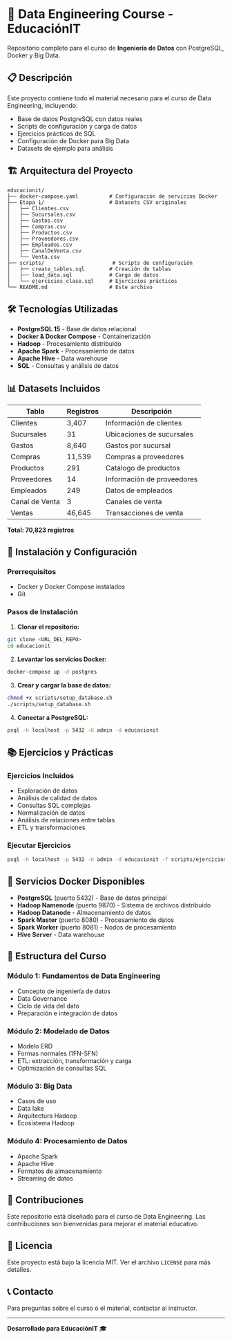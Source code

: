 # 🚀 Data Engineering Course - EducaciónIT

Repositorio completo para el curso de **Ingeniería de Datos** con PostgreSQL, Docker y Big Data.

## 📋 Descripción

Este proyecto contiene todo el material necesario para el curso de Data Engineering, incluyendo:
- Base de datos PostgreSQL con datos reales
- Scripts de configuración y carga de datos
- Ejercicios prácticos de SQL
- Configuración de Docker para Big Data
- Datasets de ejemplo para análisis

## 🏗️ Arquitectura del Proyecto

```
educacionit/
├── docker-compose.yaml          # Configuración de servicios Docker
├── Etapa 1/                     # Datasets CSV originales
│   ├── Clientes.csv
│   ├── Sucursales.csv
│   ├── Gastos.csv
│   ├── Compras.csv
│   ├── Productos.csv
│   ├── Proveedores.csv
│   ├── Empleados.csv
│   ├── CanalDeVenta.csv
│   └── Venta.csv
├── scripts/                      # Scripts de configuración
│   ├── create_tables.sql        # Creación de tablas
│   ├── load_data.sql            # Carga de datos
│   └── ejercicios_clase.sql     # Ejercicios prácticos
└── README.md                    # Este archivo
```

## 🛠️ Tecnologías Utilizadas

- **PostgreSQL 15** - Base de datos relacional
- **Docker & Docker Compose** - Containerización
- **Hadoop** - Procesamiento distribuido
- **Apache Spark** - Procesamiento de datos
- **Apache Hive** - Data warehouse
- **SQL** - Consultas y análisis de datos

## 📊 Datasets Incluidos

| Tabla | Registros | Descripción |
|-------|-----------|-------------|
| Clientes | 3,407 | Información de clientes |
| Sucursales | 31 | Ubicaciones de sucursales |
| Gastos | 8,640 | Gastos por sucursal |
| Compras | 11,539 | Compras a proveedores |
| Productos | 291 | Catálogo de productos |
| Proveedores | 14 | Información de proveedores |
| Empleados | 249 | Datos de empleados |
| Canal de Venta | 3 | Canales de venta |
| Ventas | 46,645 | Transacciones de venta |

**Total: 70,823 registros**

## 🚀 Instalación y Configuración

### Prerrequisitos
- Docker y Docker Compose instalados
- Git

### Pasos de Instalación

1. **Clonar el repositorio:**
```bash
git clone <URL_DEL_REPO>
cd educacionit
```

2. **Levantar los servicios Docker:**
```bash
docker-compose up -d postgres
```

3. **Crear y cargar la base de datos:**
```bash
chmod +x scripts/setup_database.sh
./scripts/setup_database.sh
```

4. **Conectar a PostgreSQL:**
```bash
psql -h localhost -p 5432 -U admin -d educacionit
```

## 📚 Ejercicios y Prácticas

### Ejercicios Incluidos
- Exploración de datos
- Análisis de calidad de datos
- Consultas SQL complejas
- Normalización de datos
- Análisis de relaciones entre tablas
- ETL y transformaciones

### Ejecutar Ejercicios
```bash
psql -h localhost -p 5432 -U admin -d educacionit -f scripts/ejercicios_clase.sql
```

## 🐳 Servicios Docker Disponibles

- **PostgreSQL** (puerto 5432) - Base de datos principal
- **Hadoop Namenode** (puerto 9870) - Sistema de archivos distribuido
- **Hadoop Datanode** - Almacenamiento de datos
- **Spark Master** (puerto 8080) - Procesamiento de datos
- **Spark Worker** (puerto 8081) - Nodos de procesamiento
- **Hive Server** - Data warehouse

## 📖 Estructura del Curso

### Módulo 1: Fundamentos de Data Engineering
- Concepto de ingeniería de datos
- Data Governance
- Ciclo de vida del dato
- Preparación e integración de datos

### Módulo 2: Modelado de Datos
- Modelo ERD
- Formas normales (1FN-5FN)
- ETL: extracción, transformación y carga
- Optimización de consultas SQL

### Módulo 3: Big Data
- Casos de uso
- Data lake
- Arquitectura Hadoop
- Ecosistema Hadoop

### Módulo 4: Procesamiento de Datos
- Apache Spark
- Apache Hive
- Formatos de almacenamiento
- Streaming de datos

## 🤝 Contribuciones

Este repositorio está diseñado para el curso de Data Engineering. Las contribuciones son bienvenidas para mejorar el material educativo.

## 📄 Licencia

Este proyecto está bajo la licencia MIT. Ver el archivo `LICENSE` para más detalles.

## 📞 Contacto

Para preguntas sobre el curso o el material, contactar al instructor.

---

**Desarrollado para EducaciónIT** 🎓 